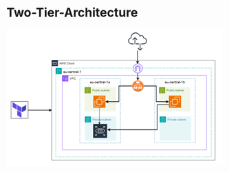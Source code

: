 # Two-Tier-Architecture

![Image](https://github.com/ashrafbilalmohaidat2/Two-Tier-Architecture/blob/4965f98e0faec525afaa368bf29538b508ad8c2d/A%20(2).png)
